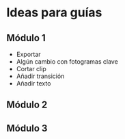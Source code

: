 # Ideas para guías

## Módulo 1

- Exportar
- Algún cambio con fotogramas clave
- Cortar clip
- Añadir transición
- Añadir texto

## Módulo 2

## Módulo 3